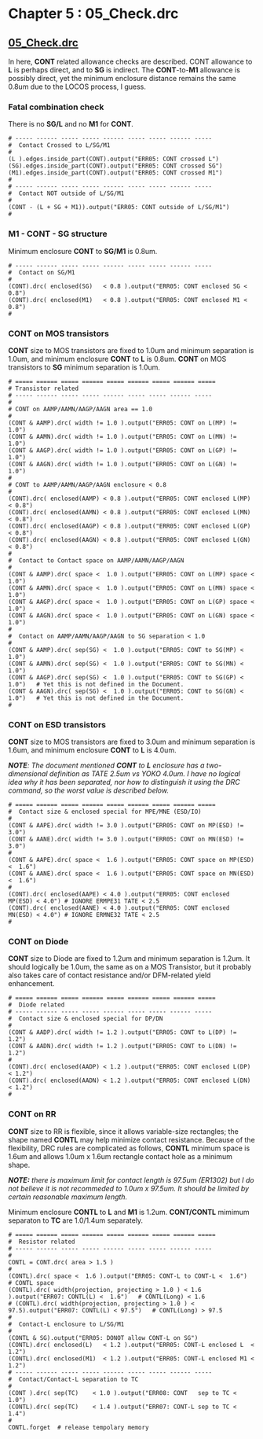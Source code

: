 # Chapter 5 : 05_Check.drc

## [05_Check.drc](../tech/drc/05_Check.drc)

In here, **CONT** related allowance checks are described. CONT allowance to **L** is perhaps direct, and to **SG** is indirect. The **CONT**-to-**M1** allowance is possibly direct, yet the minimum enclosure distance remains the same 0.8um due to the LOCOS process, I guess. 

### Fatal combination check

There is no **SG/L** and no **M1** for **CONT**.

```
# ----- ------ ----- ----- ------ ----- ----- ------ ----- 
#  Contact Crossed to L/SG/M1
# 
(L ).edges.inside_part(CONT).output("ERR05: CONT crossed L")
(SG).edges.inside_part(CONT).output("ERR05: CONT crossed SG")
(M1).edges.inside_part(CONT).output("ERR05: CONT crossed M1")
#
# ----- ------ ----- ----- ------ ----- ----- ------ ----- 
#  Contact NOT outside of L/SG/M1
# 
(CONT - (L + SG + M1)).output("ERR05: CONT outside of L/SG/M1")
#
```

### M1 - CONT - SG structure

Minimum enclosure **CONT** to **SG/M1** is 0.8um.

```
# ----- ------ ----- ----- ------ ----- ----- ------ ----- 
#  Contact on SG/M1
#
(CONT).drc( enclosed(SG)   < 0.8 ).output("ERR05: CONT enclosed SG < 0.8")
(CONT).drc( enclosed(M1)   < 0.8 ).output("ERR05: CONT enclosed M1 < 0.8")
#
```

### CONT on MOS transistors

**CONT** size to MOS transistors are fixed to 1.0um and minimum separation is 1.0um, and minimum enclosure **CONT** to **L** is 0.8um. **CONT** on MOS transistors to **SG** minimum separation is 1.0um. 

```
# ===== ====== ===== ====== ===== ====== ===== ====== =====
# Transistor related
# ----- ------ ----- ----- ------ ----- ----- ------ ----- 
#
# CONT on AAMP/AAMN/AAGP/AAGN area == 1.0
#
(CONT & AAMP).drc( width != 1.0 ).output("ERR05: CONT on L(MP) != 1.0")
(CONT & AAMN).drc( width != 1.0 ).output("ERR05: CONT on L(MN) != 1.0")
(CONT & AAGP).drc( width != 1.0 ).output("ERR05: CONT on L(GP) != 1.0")
(CONT & AAGN).drc( width != 1.0 ).output("ERR05: CONT on L(GN) != 1.0")
#
# CONT to AAMP/AAMN/AAGP/AAGN enclosure < 0.8
#
(CONT).drc( enclosed(AAMP) < 0.8 ).output("ERR05: CONT enclosed L(MP) < 0.8")
(CONT).drc( enclosed(AAMN) < 0.8 ).output("ERR05: CONT enclosed L(MN) < 0.8")
(CONT).drc( enclosed(AAGP) < 0.8 ).output("ERR05: CONT enclosed L(GP) < 0.8")
(CONT).drc( enclosed(AAGN) < 0.8 ).output("ERR05: CONT enclosed L(GN) < 0.8")
#
#  Contact to Contact space on AAMP/AAMN/AAGP/AAGN 
# 
(CONT & AAMP).drc( space <  1.0 ).output("ERR05: CONT on L(MP) space <  1.0")
(CONT & AAMN).drc( space <  1.0 ).output("ERR05: CONT on L(MN) space <  1.0")
(CONT & AAGP).drc( space <  1.0 ).output("ERR05: CONT on L(GP) space <  1.0")
(CONT & AAGN).drc( space <  1.0 ).output("ERR05: CONT on L(GN) space <  1.0")
#
#  Contact on AAMP/AAMN/AAGP/AAGN to SG separation < 1.0
# 
(CONT & AAMP).drc( sep(SG) <  1.0 ).output("ERR05: CONT to SG(MP) < 1.0")
(CONT & AAMN).drc( sep(SG) <  1.0 ).output("ERR05: CONT to SG(MN) < 1.0")
(CONT & AAGP).drc( sep(SG) <  1.0 ).output("ERR05: CONT to SG(GP) < 1.0")   # Yet this is not defined in the Document.
(CONT & AAGN).drc( sep(SG) <  1.0 ).output("ERR05: CONT to SG(GN) < 1.0")   # Yet this is not defined in the Document.
#
```

### CONT on ESD transistors

**CONT** size to MOS transistors are fixed to 3.0um and minimum separation is 1.6um, and minimum enclosure **CONT** to **L** is 4.0um. 

_**NOTE**: The document mentioned **CONT** to **L** enclosure has a two-dimensional definition as TATE 2.5um vs YOKO 4.0um. I have no logical idea why it has been separated, nor how to distinguish it using the DRC command, so the worst value is described below._

```
# ===== ====== ===== ====== ===== ====== ===== ====== =====
#  Contact size & enclosed special for MPE/MNE (ESD/IO) 
#
(CONT & AAPE).drc( width != 3.0 ).output("ERR05: CONT on MP(ESD) != 3.0")
(CONT & AANE).drc( width != 3.0 ).output("ERR05: CONT on MN(ESD) != 3.0")
#
(CONT & AAPE).drc( space <  1.6 ).output("ERR05: CONT space on MP(ESD) <  1.6")
(CONT & AANE).drc( space <  1.6 ).output("ERR05: CONT space on MN(ESD) <  1.6")
#
(CONT).drc( enclosed(AAPE) < 4.0 ).output("ERR05: CONT enclosed MP(ESD) < 4.0") # IGNORE ERMPE31 TATE < 2.5
(CONT).drc( enclosed(AANE) < 4.0 ).output("ERR05: CONT enclosed MN(ESD) < 4.0") # IGNORE ERMNE32 TATE < 2.5
#
```

### CONT on Diode 

**CONT** size to Diode are fixed to 1.2um and minimum separation is 1.2um. It should logically be 1.0um, the same as on a MOS Transistor, but it probably also takes care of contact resistance and/or DFM-related yield enhancement.

```
# ===== ====== ===== ====== ===== ====== ===== ====== =====
#  Diode related 
# ----- ------ ----- ----- ------ ----- ----- ------ ----- 
#  Contact size & enclosed special for DP/DN 
#
(CONT & AADP).drc( width != 1.2 ).output("ERR05: CONT to L(DP) != 1.2")
(CONT & AADN).drc( width != 1.2 ).output("ERR05: CONT to L(DN) != 1.2")
#
(CONT).drc( enclosed(AADP) < 1.2 ).output("ERR05: CONT enclosed L(DP) < 1.2")
(CONT).drc( enclosed(AADN) < 1.2 ).output("ERR05: CONT enclosed L(DN) < 1.2")
#
```

### CONT on RR

**CONT** size to RR is flexible, since it allows variable-size rectangles; the shape named **CONTL** may help minimize contact resistance. Because of the flexibility, DRC rules are complicated as follows, **CONTL** minimum space is 1.6um and allows 1.0um x 1.6um rectangle contact hole as a minimum shape. 

_**NOTE:** there is maximum limit for contact length is 97.5um (ER1302) but I do not believe it is not recommeded to 1.0um x 97.5um. It should be limited by certain reasonable maximum length._

Minimum enclosure **CONTL** to **L** and **M1** is 1.2um. **CONT/CONTL** mimimum separaton to **TC** are 1.0/1.4um separately.

```
# ===== ====== ===== ====== ===== ====== ===== ====== =====
#  Resistor related 
# ----- ------ ----- ----- ------ ----- ----- ------ ----- 
#
CONTL = CONT.drc( area > 1.5 )  
#
(CONTL).drc( space <  1.6 ).output("ERR05: CONT-L to CONT-L <  1.6")                         # CONTL space
(CONTL).drc( width(projection, projecting > 1.0 ) < 1.6 ).output("ERR07: CONTL(L) <  1.6")   # CONTL(Long) < 1.6
# (CONTL).drc( width(projection, projecting > 1.0 ) < 97.5).output("ERR07: CONTL(L) < 97.5")   # CONTL(Long) > 97.5
#
#  Contact-L enclosure to L/SG/M1
#
(CONTL & SG).output("ERR05: DONOT allow CONT-L on SG")
(CONTL).drc( enclosed(L)   < 1.2 ).output("ERR05: CONT-L enclosed L  < 1.2")
(CONTL).drc( enclosed(M1)  < 1.2 ).output("ERR05: CONT-L enclosed M1 < 1.2")
# ----- ------ ----- ----- ------ ----- ----- ------ ----- 
#  Contact/Contact-L separation to TC
#
(CONT ).drc( sep(TC)    < 1.0 ).output("ERR08: CONT   sep to TC < 1.0")
(CONTL).drc( sep(TC)    < 1.4 ).output("ERR07: CONT-L sep to TC < 1.4")
#
CONTL.forget  # release tempolary memory
```


